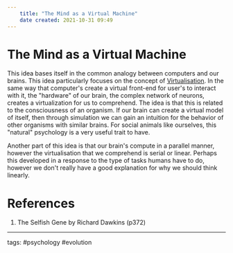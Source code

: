 ```yaml
---
	title: "The Mind as a Virtual Machine"
	date created: 2021-10-31 09:49
---
```

# The Mind as a Virtual Machine

This idea bases itself in the common analogy between computers and our brains. This idea particularly focuses on the concept of [Virtualisation](Virtualisation.md). In the same way that computer's create a virtual front-end for user's to interact with it, the "hardware" of our brain, the complex network of neurons, creates a virtualization for us to comprehend. The idea is that this is related to the consciousness of an organism. If our brain can create a virtual model of itself, then through simulation we can gain an intuition for the behavior of other organisms with similar brains. For social animals like ourselves, this "natural" psychology is a very useful trait to have. 

Another part of this idea is that our brain's compute in a parallel manner, however the virtualisation that we comprehend is serial or linear. Perhaps this developed in a response to the type of tasks humans have to do, however we don't really have a good explanation for why we should think linearly. 

# References
1. The Selfish Gene by Richard Dawkins (p372)

---
tags: #psychology #evolution 